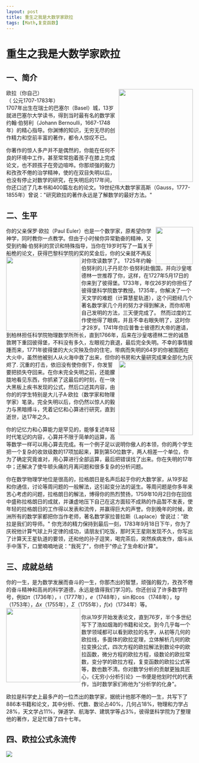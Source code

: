 ```yaml
---
layout: post
title: 重生之我是大数学家欧拉
tags: [Math,复变函数]
---
```


# 重生之我是大数学家欧拉   
## 一、简介   

<img src="{{ site.baseurl }}/images/matheMaticianEuler/1.png" width="200px" height="250px" align="right"/>

欧拉（你自己）  
（ 公元1707-1783年）  
1707年出生在瑞士的巴塞尔（Basel）城，13岁就进巴塞尔大学读书，得到当时最有名的数学家约翰·伯努利（Johann Bernoulli，1667-1748年）的精心指导。你渊博的知识，无穷无尽的创作精力和空前丰富的著作，都令人惊叹不已。  
<!--more-->

你著作的惊人多产并不是偶然的，你能在任何不良的环境中工作，甚至常常抱着孩子在膝上完成论文，也不顾孩子在旁边喧哗。你那顽强的毅力和孜孜不倦的治学精神，使的在双目失明以后，也没有停止对数学的研究，在失明后的17年间，你还口述了几本书和400篇左右的论文。19世纪伟大数学家高斯（Gauss，1777-1855年）曾说："研究欧拉的著作永远是了解数学的最好方法。"  
## 二、生平  
<img  src="{{ site.baseurl }}/images/matheMaticianEuler/7.jpg" width="100px" height="100px" align="right"/>
你的父亲保罗·欧拉（Paul Euler）也是一个数学家，原希望你学神学，同时教你一点教学。但由于小时候你异常勤奋的精神，又受到约翰·伯努利的赏识和特殊指导，当你在19岁时写了一篇关于船桅的论文，获得巴黎科学院的奖的奖金后，你的父亲就不再反对你攻读数学了。  

<img  src="{{ site.baseurl }}/images/matheMaticianEuler/2.png" width="200px" height="200px" align="left"/>
1725年约翰·伯努利的儿子丹尼尔·伯努利赴俄国，并向沙皇喀德林一世推荐了你，这样，在1727年5月17日的你来到了彼得堡。1733年，年仅26岁的你担任了彼得堡科学院数学教授。1735年，你解决了一个天文学的难题（计算慧星轨道），这个问题经几个著名数学家几个月的努力才得到解决，而你却用自己发明的方法，三天便完成了。 然而过度的工作使他得了眼病，并且不幸右眼失明了，这时你才28岁。1741年你应普鲁士彼德烈大帝的邀请，到柏林担任科学院物理数学所所长，直到1766年，后来在沙皇喀德林二世的诚恳敦聘下重回彼得堡，不料没有多久，左眼视力衰退，最后完全失明。不幸的事情接踵而来，1771年彼得堡的大火灾殃及你的住宅，带病而失明的64岁的你被围困在大火中，虽然他被别人从火海中救了出来，但你的书房和大量研究成果全部化为灰烬了.  
  
<img  src="{{ site.baseurl }}/images/matheMaticianEuler/4.jpg" width="200px" height="200px" align="right"/>
沉重的打击，依旧没有使你倒下，你发誓要把损失夺回来。在你未完全失明之前，还能朦胧地看见东西，你抓紧了这最后的时刻，在一块大黑板上疾书发现的公式，然后口述其内容，由你的的学生特别是大儿子A·欧拉（数学家和物理学家）笔录。完全失明以后，你仍然以惊人的毅力与黑暗搏斗，凭着记忆和心算进行研究，直到逝世，达17年之久。  

你的记忆力和心算能力是罕见的，能够复述年轻时代笔记的内容，心算并不限于简单的运算，高等数学一样可以用心算去完成。有一个例子足以说明你傲人的本领，你的两个学生把一个复杂的收敛级数的17项加起来，算到第50位数字，两人相差一个单位，你为了确定究竟谁对，用心算进行全部运算，最后把错误找了出来。你在失明的17年中；还解决了使牛顿头痛的月离问题和很多复杂的分析问题。  

你在数学物理学地位是很高的，拉格朗日是名声后起于你的大数学家，从19岁起和你通信，讨论等周问题的一般解法，这引起变分法的诞生。等周问题是你多年来苦心考虑的问题，拉格朗日的解法，博得你的热烈赞扬，1759年10月2日你在回信中盛称拉格朗日的成就，并谦虚地压下自己在这方面较不成熟的作品暂不发表，使年轻的拉格朗日的工作得以发表和流传，并赢得巨大的声誉。你到晚年的时候，欧洲所有的数学家都把你当作老师，著名数学家拉普拉斯（Laplace）曾说过："欧拉是我们的导师。" 你充沛的精力保持到最后一刻，1783年9月18日下午，你为了庆祝他计算气球上升定律的成功，请朋友们吃饭，那时天王星刚发现不久，你写出了计算天王星轨道的要领，还和他的孙子逗笑，喝完茶后，突然疾病发作，烟斗从手中落下，口里喃喃地说："我死了"，你终于"停止了生命和计算"。
## 三、成就总结
你的一生，是为数学发展而奋斗的一生，你那杰出的智慧，顽强的毅力，孜孜不倦的奋斗精神和高尚的科学道德，永远是值得我们学习的。你还创设了许多数学符号，例如$\pi$（1736年），$\imath$（1777年），$e$（1748年），$\sin$和$\cos$（1748年），$tg$（1753年），$\Delta x$（1755年），$\Sigma$（1755年），$f(x)$（1734年）等。  
<img  src="{{ site.baseurl }}/images/matheMaticianEuler/2.jpg" width="200px" height="200px" align="left"/>

你从19岁开始发表论文，直到76岁，半个多世纪写下了浩如烟海的书籍和论文。到今几乎每一个数学领域都可以看到欧拉的名字，从初等几何的欧拉线，多面体的欧拉定理，立体解析几何的欧拉变换公式，四次方程的欧拉解法到数论中的欧拉函数，微分方程的欧拉方程，级数论的欧拉常数，变分学的欧拉方程，复变函数的欧拉公式等等，数也数不清。你对数学分析的贡献更独具匠心，《无穷小分析引论》一书便是他划时代的代表作，当时数学家们称他为"分析学的化身"。  

欧拉是科学史上最多产的一位杰出的数学家，据统计他那不倦的一生，共写下了886本书籍和论文，其中分析、代数、数论占40%，几何占18%，物理和力学占28%，天文学占11%，弹道学、航海学、建筑学等占3%，彼得堡科学院为了整理他的著作，足足忙碌了四十七年。

## 四、欧拉公式永流传  

<img src="{{ site.baseurl }}/images/matheMaticianEuler/1.jpg"/>